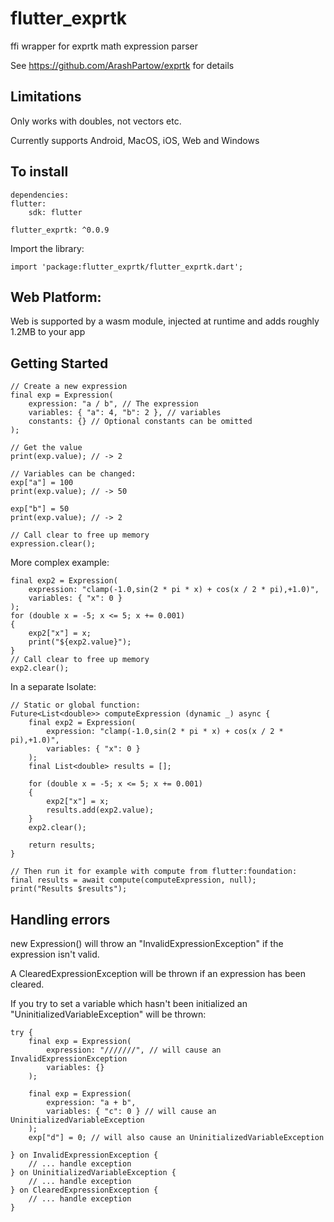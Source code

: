 # flutter_exprtk

ffi wrapper for exprtk math expression parser

See https://github.com/ArashPartow/exprtk for details

## Limitations
Only works with doubles, not vectors etc.

Currently supports Android, MacOS, iOS, Web and Windows

## To install
    dependencies:
    flutter:
        sdk: flutter

    flutter_exprtk: ^0.0.9

Import the library:

    import 'package:flutter_exprtk/flutter_exprtk.dart';

## Web Platform:
Web is supported by a wasm module, injected at runtime and adds roughly 1.2MB to your app


## Getting Started
    // Create a new expression
    final exp = Expression(
        expression: "a / b", // The expression
        variables: { "a": 4, "b": 2 }, // variables
        constants: {} // Optional constants can be omitted
    );

    // Get the value
    print(exp.value); // -> 2

    // Variables can be changed:
    exp["a"] = 100
    print(exp.value); // -> 50

    exp["b"] = 50
    print(exp.value); // -> 2

    // Call clear to free up memory
    expression.clear();


More complex example:

    final exp2 = Expression(
        expression: "clamp(-1.0,sin(2 * pi * x) + cos(x / 2 * pi),+1.0)",
        variables: { "x": 0 }
    );
    for (double x = -5; x <= 5; x += 0.001)
    {
        exp2["x"] = x;
        print("${exp2.value}");
    }
    // Call clear to free up memory
    exp2.clear();

In a separate Isolate:

    // Static or global function:
    Future<List<double>> computeExpression (dynamic _) async {
        final exp2 = Expression(
            expression: "clamp(-1.0,sin(2 * pi * x) + cos(x / 2 * pi),+1.0)",
            variables: { "x": 0 }
        );
        final List<double> results = [];

        for (double x = -5; x <= 5; x += 0.001)
        {
            exp2["x"] = x;
            results.add(exp2.value);
        }
        exp2.clear();

        return results;
    }

    // Then run it for example with compute from flutter:foundation:
    final results = await compute(computeExpression, null);
    print("Results $results");

## Handling errors

new Expression() will throw an "InvalidExpressionException" if the expression isn't valid.

A ClearedExpressionException will be thrown if an expression has been cleared.

If you try to set a variable which hasn't been initialized an "UninitializedVariableException" will be thrown:

    try {
        final exp = Expression(
            expression: "///////", // will cause an InvalidExpressionException
            variables: {}
        );

        final exp = Expression(
            expression: "a + b",
            variables: { "c": 0 } // will cause an UninitializedVariableException
        );
        exp["d"] = 0; // will also cause an UninitializedVariableException

    } on InvalidExpressionException {
        // ... handle exception
    } on UninitializedVariableException {
        // ... handle exception
    } on ClearedExpressionException {
        // ... handle exception
    }
